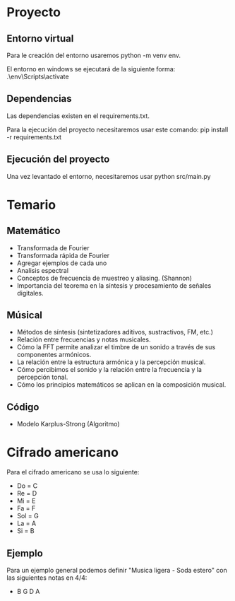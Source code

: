 # Proyecto
## Entorno virtual
Para le creación del entorno usaremos python -m venv env.

El entorno en windows se ejecutará de la siguiente forma:
.\env\Scripts\activate

## Dependencias
Las dependencias existen en el requirements.txt.

Para la ejecución del proyecto necesitaremos usar este comando: pip install -r requirements.txt

## Ejecución del proyecto

Una vez levantado el entorno, necesitaremos usar python src/main.py

# Temario
## Matemático
- Transformada de Fourier
- Transformada rápida de Fourier
- Agregar ejemplos de cada uno
- Analisis espectral
- Conceptos de frecuencia de muestreo y aliasing. (Shannon)
- Importancia del teorema en la síntesis y procesamiento de señales digitales.

## Músical
- Métodos de síntesis (sintetizadores aditivos, sustractivos, FM, etc.)
- Relación entre frecuencias y notas musicales.
- Cómo la FFT permite analizar el timbre de un sonido a través de sus componentes armónicos.
- La relación entre la estructura armónica y la percepción musical.
- Cómo percibimos el sonido y la relación entre la frecuencia y la percepción tonal.
- Cómo los principios matemáticos se aplican en la composición musical.

## Código
- Modelo Karplus-Strong (Algoritmo)

# Cifrado americano
Para el cifrado americano se usa lo siguiente:
- Do = C
- Re = D
- Mi = E
- Fa = F
- Sol = G
- La = A
- Si = B

## Ejemplo

Para un ejemplo general podemos definir "Musica ligera - Soda estero" con las siguientes notas en 4/4:
- B G D A